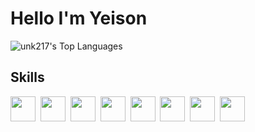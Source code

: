 
# Hello  I'm Yeison



![unk217's Top Languages](https://github-readme-stats.vercel.app/api/top-langs/?username=unk217&theme=dark&show_icons=true&hide_border=true&layout=compact)
## Skills

<div>

<img src="https://cdn.jsdelivr.net/gh/devicons/devicon@latest/icons/postgresql/postgresql-original-wordmark.svg" tittle="postgresql" width= "40" height="40"/>&nbsp;
<img src="https://cdn.jsdelivr.net/gh/devicons/devicon@latest/icons/python/python-original.svg" width= "40" height="40"/>&nbsp;
<img src="https://cdn.jsdelivr.net/gh/devicons/devicon@latest/icons/jupyter/jupyter-original-wordmark.svg" width= "40" height="40"/>&nbsp;
<img src="https://cdn.jsdelivr.net/gh/devicons/devicon@latest/icons/react/react-original.svg" width= "40" height="40"/>&nbsp;
<img src="https://cdn.jsdelivr.net/gh/devicons/devicon@latest/icons/tailwindcss/tailwindcss-plain-wordmark.svg" width= "40" height="40"/>&nbsp;
<img src="https://cdn.jsdelivr.net/gh/devicons/devicon@latest/icons/django/django-plain-wordmark.svg" width= "40" height="40"/>&nbsp;
<img src="https://cdn.jsdelivr.net/gh/devicons/devicon@latest/icons/git/git-original.svg" width= "40" height="40"/>&nbsp;
<img src="https://cdn.jsdelivr.net/gh/devicons/devicon@latest/icons/linux/linux-plain.svg" width= "40" height="40"/>&nbsp;
          
</div>

<!--
**unk217/unk217** is a ✨ _special_ ✨ repository because its `README.md` (this file) appears on your GitHub profile.

Here are some ideas to get you started:

- 🔭 I’m currently working on ...
- 🌱 I’m currently learning ...
- 👯 I’m looking to collaborate on ...
- 🤔 I’m looking for help with ...
- 💬 Ask me about ...
- 📫 How to reach me: ...
- 😄 Pronouns: ...
- ⚡ Fun fact: ...
-->
